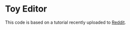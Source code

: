 # Toy Editor

This code is based on a tutorial recently uploaded to [Reddit](https://viewsourcecode.org/snaptoken/kilo/index.html).
